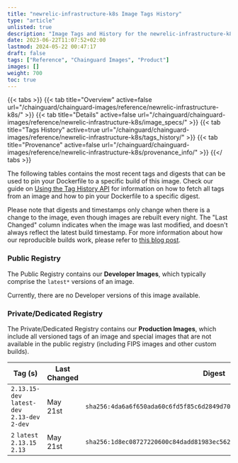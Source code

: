 ```yaml
---
title: "newrelic-infrastructure-k8s Image Tags History"
type: "article"
unlisted: true
description: "Image Tags and History for the newrelic-infrastructure-k8s Chainguard Image"
date: 2023-06-22T11:07:52+02:00
lastmod: 2024-05-22 00:47:17
draft: false
tags: ["Reference", "Chainguard Images", "Product"]
images: []
weight: 700
toc: true
---
```


{{< tabs >}}
{{< tab title="Overview" active=false url="/chainguard/chainguard-images/reference/newrelic-infrastructure-k8s/" >}}
{{< tab title="Details" active=false url="/chainguard/chainguard-images/reference/newrelic-infrastructure-k8s/image_specs/" >}}
{{< tab title="Tags History" active=true url="/chainguard/chainguard-images/reference/newrelic-infrastructure-k8s/tags_history/" >}}
{{< tab title="Provenance" active=false url="/chainguard/chainguard-images/reference/newrelic-infrastructure-k8s/provenance_info/" >}}
{{</ tabs >}}

The following tables contains the most recent tags and digests that can be used to pin your Dockerfile to a specific build of this image. Check our guide on [Using the Tag History API](/chainguard/chainguard-images/using-the-tag-history-api/) for information on how to fetch all tags from an image and how to pin your Dockerfile to a specific digest.

Please note that digests and timestamps only change when there is a change to the image, even though images are rebuilt every night. The "Last Changed" column indicates when the image was last modified, and doesn't always reflect the latest build timestamp. For more information about how our reproducible builds work, please refer to [this blog post](https://www.chainguard.dev/unchained/reproducing-chainguards-reproducible-image-builds).

### Public Registry
The Public Registry contains our **Developer Images**, which typically comprise the `latest*` versions of an image.

Currently, there are no Developer versions of this image available.

### Private/Dedicated Registry
The Private/Dedicated Registry contains our **Production Images**, which include all versioned tags of an image and special images that are not available in the public registry (including FIPS images and other custom builds).

| Tag (s)                                        | Last Changed | Digest                                                                    |
|------------------------------------------------|--------------|---------------------------------------------------------------------------|
|  `2.13.15-dev` `latest-dev` `2.13-dev` `2-dev` | May 21st     | `sha256:4da6a6f650ada60c6fd5f85c6d2849d70d21d735af2205bff6a029e045db7ae5` |
|  `2` `latest` `2.13.15` `2.13`                 | May 21st     | `sha256:1d8ec08727220600c84dadd81983ec5629dad9e5387511ea2640c06590116642` |

